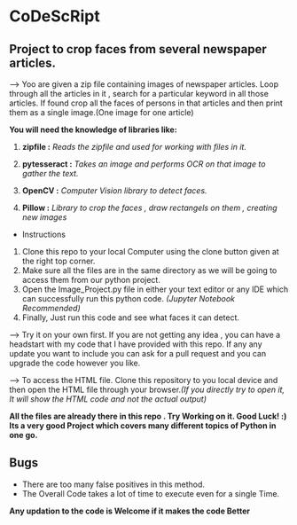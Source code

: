 # CoDeScRipt
## Project to crop faces from several newspaper articles.

--> Yoo are given a zip file containing images of newspaper articles. Loop through all the articles in it , search for a particular keyword in all those articles.
    If found crop all the faces of persons in that articles and then print them as a single image.(One image for one article)
    
**You will need the knowledge of libraries like:**

1. **zipfile :** *Reads the zipfile and used for working with files in it.*

2. **pytesseract :** *Takes an image and performs OCR on that image to gather the text.*

3. **OpenCV :** *Computer Vision library to detect faces.*

4. **Pillow :** *Library to crop the faces , draw rectangels on them , creating new images*

* Instructions
1. Clone this repo to your local  Computer using the clone button given at the right top corner.
2. Make sure all the files are in the same directory as we will be going to access them from our python project.
3. Open the Image_Project.py file in either your text editor or any IDE which can successfully run this python code. *(Jupyter Notebook Recommended)*
4. Finally, Just run this code and see what faces it can detect.
    
--> Try it on your own first. If you are not getting any idea , you can have a headstart with my code that I have provided with this repo. If any any update you want to include you can ask for a pull request and you can upgrade the code however you like.

--> To access the HTML file. Clone this repository to you local device and then open the HTML file through your browser.*(If you directly try to open it, It will show the HTML code and not the actual output)*

**All the files are already there in this repo . Try Working on it. Good Luck! :)**
**Its a very good Project which covers many different topics of Python in one go.**
## Bugs
* There are too many false positives in this method.
* The Overall Code takes a lot of time to execute even for a single Time.

**Any updation to the code is Welcome if it makes the code Better**
